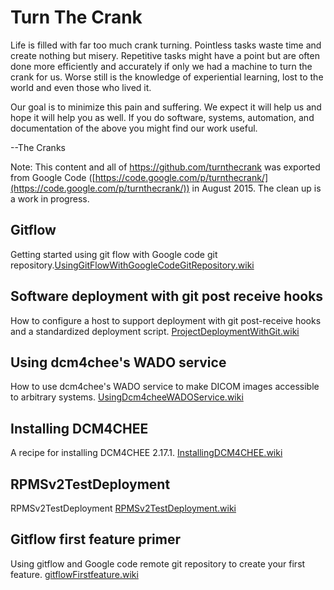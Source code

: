 # Turn The Crank

Life is filled with far too much crank turning. Pointless tasks waste time and create nothing but misery. Repetitive tasks might have a point but are often done more efficiently and accurately if only we had a machine to turn the crank for us. Worse still is the knowledge of experiential learning, lost to the world and even those who lived it.

Our goal is to minimize this pain and suffering. We expect it will help us and hope it will help you as well. If you do software, systems, automation, and documentation of the above you might find our work useful.

--The Cranks

Note: This content and all of https://github.com/turnthecrank was exported from Google Code ([https://code.google.com/p/turnthecrank/](https://code.google.com/p/turnthecrank/)) in August 2015.  The clean up is a work in progress.  

## Gitflow

Getting started using git flow with Google code git repository.[UsingGitFlowWithGoogleCodeGitRepository.wiki](UsingGitFlowWithGoogleCodeGitRepository.wiki)


## Software deployment with git post receive hooks 

How to configure a host to support deployment with git post-receive hooks and a standardized deployment script. [ProjectDeploymentWithGit.wiki](UsingGitFlowWithGoogleCodeGitRepository.wiki)


## Using dcm4chee's WADO service

How to use dcm4chee's WADO service to make DICOM images accessible to arbitrary systems.
[UsingDcm4cheeWADOService.wiki](UsingDcm4cheeWADOService.wiki)


## Installing DCM4CHEE

A recipe for installing DCM4CHEE 2.17.1. [InstallingDCM4CHEE.wiki](InstallingDCM4CHEE.wiki)


## RPMSv2TestDeployment

RPMSv2TestDeployment [RPMSv2TestDeployment.wiki](RPMSv2TestDeployment.wiki)


## Gitflow first feature primer

Using gitflow and Google code remote git repository to create your first feature. [gitflowFirstfeature.wiki](gitflowFirstfeature.wiki)

